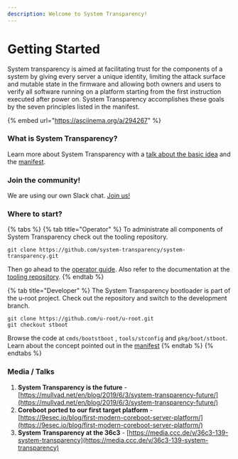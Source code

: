 ```yaml
---
description: Welcome to System Transparency!
---
```


# Getting Started

System transparency is aimed at facilitating trust for the components of a system by giving every server a unique identity, limiting the attack surface and mutable state in the firmware and allowing both owners and users to verify all software running on a platform starting from the first instruction executed after power on. System Transparency accomplishes these goals by the seven principles listed in the manifest.

{% embed url="https://asciinema.org/a/294267" %}

### What is System Transparency?

Learn more about System Transparency with a [talk about the basic idea](https://media.ccc.de/v/36c3-139-system-transparency) and the [manifest](overview/manifest/).

### Join the community!

We are using our own Slack chat. [Join us!](https://communityinviter.com/apps/system-transparency/join)

### Where to start?

{% tabs %}
{% tab title="Operator" %}
To administrate all components of System Transparency check out the tooling repository.

```text
git clone https://github.com/system-transparency/system-transparency.git
```

Then go ahead to the [operator guide](operator-guide/get-system-transparency-up-and-running.md). Also refer to the documentation at the [tooling repository](https://github.com/system-transparency/system-transparency#system-transparency-tooling).
{% endtab %}

{% tab title="Developer" %}
The System Transparency bootloader is part of the u-root project. Check out the repository and switch to the development branch. 

```text
git clone https://github.com/u-root/u-root.git
git checkout stboot
```

Browse the code at `cmds/bootstboot` , `tools/stconfig` and `pkg/boot/stboot`. Learn about the concept pointed out in the [manifest](overview/manifest/)
{% endtab %}
{% endtabs %}

### Media / Talks

1. **System Transparency is the future** - [https://mullvad.net/en/blog/2019/6/3/system-transparency-future/](https://mullvad.net/en/blog/2019/6/3/system-transparency-future/) 
2. **Coreboot ported to our first target platform** - [https://9esec.io/blog/first-modern-coreboot-server-platform/](https://9esec.io/blog/first-modern-coreboot-server-platform/)
3. **System Transparency at the 36c3** - [https://media.ccc.de/v/36c3-139-system-transparency](https://media.ccc.de/v/36c3-139-system-transparency)


